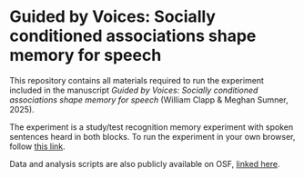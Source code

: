 # Guided by Voices: Socially conditioned associations shape memory for speech

This repository contains all materials required to run the experiment included in the manuscript *Guided by Voices: Socially conditioned associations shape memory for speech* (William Clapp \& Meghan Sumner, 2025).

The experiment is a study/test recognition memory experiment with spoken sentences heard in both blocks. To run the experiment in your own browser, follow [this link](https://willclapp.github.io/socially-guided-attention/exp/exp.html).

Data and analysis scripts are also publicly available on OSF, [linked here](https://osf.io/hea2j/).


